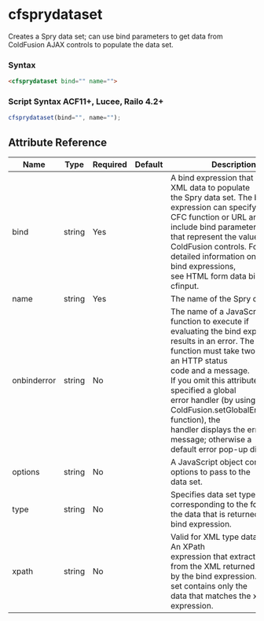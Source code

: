 # cfsprydataset

Creates a Spry data set; can use bind parameters to get data from ColdFusion AJAX controls 
 to populate the data set.

### Syntax

```html
<cfsprydataset bind="" name="">
```

### Script Syntax ACF11+, Lucee, Railo 4.2+

```javascript
cfsprydataset(bind="", name="");
```

## Attribute Reference

| Name | Type | Required | Default | Description |
| --- | --- | --- | --- | --- |
| bind | string | Yes |  | A bind expression that returns XML data to populate <br /> the Spry data set. The bind expression can specify a <br /> CFC function or URL and can include bind parameters <br /> that represent the values of ColdFusion controls. For <br /> detailed information on specifying bind expressions, <br /> see HTML form data binding in cfinput. |
| name | string | Yes |  | The name of the Spry data set. |
| onbinderror | string | No |  | The name of a JavaScript function to execute if <br /> evaluating the bind expression results in an error. The <br /> function must take two attributes: an HTTP status <br /> code and a message. <br /> If you omit this attribute, and have specified a global <br /> error handler (by using the <br /> ColdFusion.setGlobalErrorHandler function), the <br /> handler displays the error message; otherwise a <br /> default error pop-up displays. |
| options | string | No |  | A JavaScript object containing options to pass to the <br /> data set. |
| type | string | No |  | Specifies data set type, corresponding to the format of <br /> the data that is returned by the bind expression. |
| xpath | string | No |  | Valid for XML type data sets only. An XPath <br /> expression that extracts data from the XML returned <br /> by the bind expression. The data set contains only the <br /> data that matches the xpath expression. |
